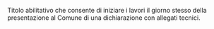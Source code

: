 Titolo abilitativo che consente di iniziare i lavori il giorno stesso della presentazione al Comune di una dichiarazione con allegati tecnici.
